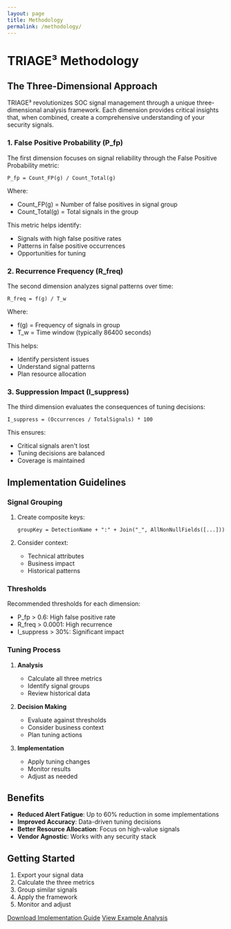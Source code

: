 ```yaml
---
layout: page
title: Methodology
permalink: /methodology/
---
```


# TRIAGE³ Methodology

## The Three-Dimensional Approach

TRIAGE³ revolutionizes SOC signal management through a unique three-dimensional analysis framework. Each dimension provides critical insights that, when combined, create a comprehensive understanding of your security signals.

### 1. False Positive Probability (P_fp)

The first dimension focuses on signal reliability through the False Positive Probability metric:

```
P_fp = Count_FP(g) / Count_Total(g)
```

Where:
- Count_FP(g) = Number of false positives in signal group
- Count_Total(g) = Total signals in the group

This metric helps identify:
- Signals with high false positive rates
- Patterns in false positive occurrences
- Opportunities for tuning

### 2. Recurrence Frequency (R_freq)

The second dimension analyzes signal patterns over time:

```
R_freq = f(g) / T_w
```

Where:
- f(g) = Frequency of signals in group
- T_w = Time window (typically 86400 seconds)

This helps:
- Identify persistent issues
- Understand signal patterns
- Plan resource allocation

### 3. Suppression Impact (I_suppress)

The third dimension evaluates the consequences of tuning decisions:

```
I_suppress = (Occurrences / TotalSignals) * 100
```

This ensures:
- Critical signals aren't lost
- Tuning decisions are balanced
- Coverage is maintained

## Implementation Guidelines

### Signal Grouping

1. Create composite keys:
   ```
   groupKey = DetectionName + ":" + Join("_", AllNonNullFields([...]))
   ```

2. Consider context:
   - Technical attributes
   - Business impact
   - Historical patterns

### Thresholds

Recommended thresholds for each dimension:

- P_fp > 0.6: High false positive rate
- R_freq > 0.0001: High recurrence
- I_suppress > 30%: Significant impact

### Tuning Process

1. **Analysis**
   - Calculate all three metrics
   - Identify signal groups
   - Review historical data

2. **Decision Making**
   - Evaluate against thresholds
   - Consider business context
   - Plan tuning actions

3. **Implementation**
   - Apply tuning changes
   - Monitor results
   - Adjust as needed

## Benefits

- **Reduced Alert Fatigue**: Up to 60% reduction in some implementations
- **Improved Accuracy**: Data-driven tuning decisions
- **Better Resource Allocation**: Focus on high-value signals
- **Vendor Agnostic**: Works with any security stack

## Getting Started

1. Export your signal data
2. Calculate the three metrics
3. Group similar signals
4. Apply the framework
5. Monitor and adjust

[Download Implementation Guide](https://Blackbird2Raven.github.io/triage-cubed/resources/implementation-guide)
[View Example Analysis](https://Blackbird2Raven.github.io/triage-cubed/resources/example-analysis) 